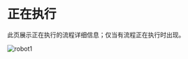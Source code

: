 # 正在执行

此页展示正在执行的流程详细信息；仅当有流程正在执行时出现。

![robot1](https://docimages.blob.core.chinacloudapi.cn/images/Robot/Robot-RunningProcess-0.png)

